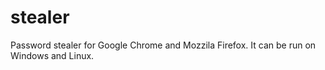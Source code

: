 # stealer

Password stealer for Google Chrome and Mozzila Firefox. It can be run on Windows and Linux.
